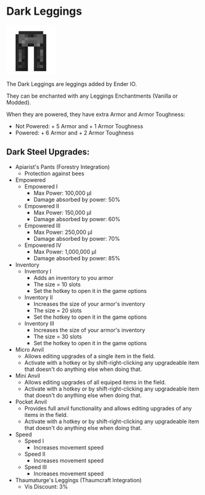 # Dark Leggings
![](renders/dark_steel_leggings.png)

The Dark Leggings are leggings added by Ender IO.

They can be enchanted with any Leggings Enchantments (Vanilla or Modded).

When they are powered, they have extra Armor and Armor Toughness:

* Not Powered: + 5 Armor and + 1 Armor Toughness
* Powered: + 6 Armor and + 2 Armor Toughness

## Dark Steel Upgrades:
* Apiarist's Pants (Forestry Integration)
  - Protection against bees
* Empowered
  - Empowered I
    * Max Power: 100,000 µI
    * Damage absorbed by power: 50%
  - Empowered II
    * Max Power: 150,000 µI
    * Damage absorbed by power: 60%
  - Empowered III
    * Max Power: 250,000 µI
    * Damage absorbed by power: 70%
  - Empowered IV
    * Max Power: 1,000,000 µI
    * Damage absorbed by power: 85%
* Inventory
  - Inventory I
    * Adds an inventory to you armor
    * The size = 10 slots
    * Set the hotkey to open it in the game options
  - Inventory II
    * Increases the size of your armor's inventory
    * The size = 20 slots
    * Set the hotkey to open it in the game options
  - Inventory III
    * Increases the size of your armor's inventory
    * The size = 30 slots
    * Set the hotkey to open it in the game options
* Micro Anvil
  - Allows editing upgrades of a single item in the field.
  - Activate with a hotkey or by shift-right-clicking any upgradeable item that doesn't do anything else when doing that.
* Mini Anvil
  - Allows editing upgrades of all equiped items in the field.
  - Activate with a hotkey or by shift-right-clicking any upgradeable item that doesn't do anything else when doing that.
* Pocket Anvil
  - Provides full anvil functionality and allows editing upgrades of any items in the field.
  - Activate with a hotkey or by shift-right-clicking any upgradeable item that doesn't do anything else when doing that.
* Speed
  - Speed I
    * Increases movement speed
  - Speed II
    * Increases movement speed
  - Speed III
    * Increases movement speed
* Thaumaturge's Leggings   (Thaumcraft Integration)
  - Vis Discount: 3%
